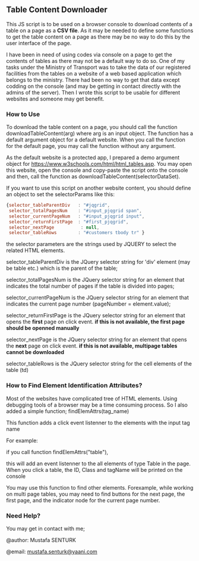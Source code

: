 ## Table Content Downloader

This JS script is to be used on a browser console to download contents of a table on a page as a **CSV file**.
As it may be needed to define some functions to get the table content on a page as there may be no way to do this by the user interface of the page.

I have been in need of using codes via console on a page to get the contents of tables as there may not be a default way to do so. One of my tasks under the Ministry of Transport was to take the data of our registered facilities from the tables on a website of a web based application which belongs to the ministry. 
There had been no way to get that data except codding on the console (and may be getting in contact directly with the admins of the server). Then I wrote this script to be usable for different websites and someone may get benefit.

### How to Use

To download the table content on a page, you should call the function downloadTableContent(arg) where arg is an input object.
The function has a default argument object for a default website. When you call the function for the default page, you may call the function without any argument. 

As the default website is a protected app, I prepared a demo argument object for https://www.w3schools.com/html/html_tables.asp. You may open this website, open the console and copy-paste the script onto the console and then, call the function as downloadTableContent(selectorDataSet). 

If you want to use this script on another website content, you should define an object to set the selectorParams like this:

```javascript
{selector_tableParentDiv   : "#jqgrid", 
 selector_totalPagesNum    : "#input_pjqgrid span", 
 selector_currentPageNum   : "#input_pjqgrid input", 
 selector_returnFirstPage  : "#first_pjqgrid", 
 selector_nextPage	        : null, 
 selector_tableRows        : "#customers tbody tr" }
```
the selector parameters are the strings used by JQUERY to select the related HTML elements.

selector_tableParentDiv is the JQuery selector string for 'div' element (may be table etc.) which is the parent of the table;

selector_totalPagesNum is the JQuery selector string for an element that indicates the total number of pages if the table is divided into pages;

selector_currentPageNum is the JQuery selector string for an element that indicates the current page number (pageNumber = element.value);

selector_returnFirstPage is the JQuery selector string for an element that opens the **first** page on click event. **if this is not available, the first page should be openned manually**

selector_nextPage is the JQuery selector string for an element that opens the **next** page on click event. **if this is not available, multipage tables cannot be downloaded**

selector_tableRows is the JQuery selector string for the cell elements of the table (td)

### How to Find Element Identification Attributes?

Most of the websites have complicated tree of HTML elements. Using debugging tools of a browser may be a time consuming process.
So I also added a simple function; findElemAttrs(tag_name)

This function adds a click event listenner to the elements with the input tag name

For example: 

if you call function findElemAttrs("table"),

this will add an event listenner to the all elements of type Table in the page. 
When you click a table, the ID, Class and tagName will be printed on the console

You may use this function to find other elements. Forexample, while working on multi page tables, you may need to find buttons for the next page, the first page, and the indicator node for the current page number.

### Need Help?

You may get in contact with me;

@author: Mustafa SENTURK

@email: mustafa.senturk@yaani.com
